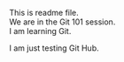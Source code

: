 This is readme file.\
We are in the Git 101 session.\
I am learning Git.

I am just testing Git Hub. 
